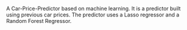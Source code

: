  A Car-Price-Predictor based on machine learning. It is a predictor built using previous car prices. The predictor uses a Lasso regressor and a Random Forest Regressor.
